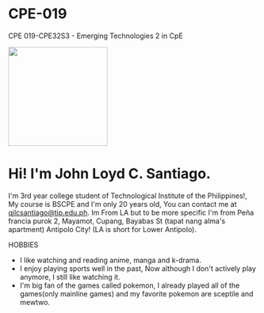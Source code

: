 # CPE-019
CPE 019-CPE32S3 - Emerging Technologies 2 in CpE

<img src="https://github.com/santiagojlc/CPE-019/assets/157887590/4a4762b7-7f2a-474d-a392-fc94de40f81a" width="200" />

Hi! I'm John Loyd C. Santiago.
======================================

I'm 3rd year college student of Technological Institute of the Philippines!, My course is BSCPE and I'm only 20 years old, You can contact me at [qjlcsantiago@tip.edu.ph](mailto:qjlcsantiago@tip.edu.ph). Im From LA but to be more specific I'm from Peña francia purok 2, Mayamot, Cupang, Bayabas St (tapat nang alma's apartment) Antipolo City! (LA is short for Lower Antipolo).

HOBBIES
* I like watching and reading anime, manga and k-drama.
* I enjoy playing sports well in the past, Now although I don't actively play anymore, I still like watching it.
* I'm big fan of the games called pokemon, I already played all of the games(only mainline games) and my favorite pokemon are sceptile and mewtwo.



